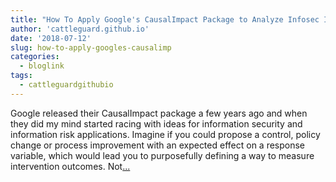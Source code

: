 ```yaml
---
title: "How To Apply Google's CausalImpact Package to Analyze Infosec Intervention"
author: 'cattleguard.github.io'
date: '2018-07-12'
slug: how-to-apply-googles-causalimp
categories:
  - bloglink
tags:
  - cattleguardgithubio
---
```


Google released their CausalImpact package a few years ago and when they did my mind started racing with ideas for information security and information risk applications. Imagine if you could propose a control, policy change or process improvement with an expected effect on a response variable, which would lead you to purposefully defining a way to measure intervention outcomes. Not[... <i class="fas fa-external-link-alt"></i>](https://cattleguard.github.io/2018/07/12/counter-factual-infosec/)

